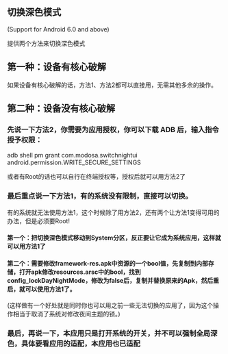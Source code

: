 ## 切换深色模式
(Support for Android 6.0 and above)

提供两个方法来切换深色模式

## 第一种：设备有核心破解

如果设备有核心破解的话，方法1、方法2都可以直接用，无需其他多余的操作。

## 第二种：设备没有核心破解

### 先说一下方法2，你需要为应用授权，你可以下载 ADB 后，输入指令授予权限：

adb shell pm grant com.modosa.switchnightui android.permission.WRITE_SECURE_SETTINGS

或者有Root的话也可以自行在终端授权等，授权后就可以用方法2了


### 最后重点说一下方法1，有的系统没有限制，直接可以切换。

有的系统就无法使用方法1，这个时候除了用方法2，还有两个让方法1变得可用的办法，但是必须要Root!

#### 第一个：把切换深色模式移动到System分区，反正要让它成为系统应用，这样就可以用方法1了

#### 第二个：需要修改**framework-res.apk**中资源的一个bool值，先复制到内部存储，打开apk修改resources.arsc中的bool，找到**config_lockDayNightMode**，修改为false后，复制并替换原来的Apk，然后重启，就可以使用方法1了。
(这样做有一个好处就是同时你也可以用之前一些无法切换的应用了，因为这个操作相当于取消了系统对修改夜间主题的锁。)



### 最后，再说一下，本应用只是打开系统的开关，并不可以强制全局深色，具体要看应用的适配，本应用也已适配

